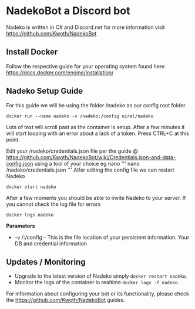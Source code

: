 # NadekoBot a Discord bot 
Nadeko is written in C# and Discord.net for more information visit https://github.com/Kwoth/NadekoBot

## Install Docker
Follow the respective guide for your operating system found here https://docs.docker.com/engine/installation/

## Nadeko Setup Guide
For this guide we will be using the folder /nadeko as our config root folder.

```
docker run --name nadeko -v /nadeko:/config uirel/nadeko
```
Lots of text will scroll past as the container is setup. After a few minutes it will start looping with an error about a lack of a token.
Press CTRL+C at this point.

Edit your /nadeko/credentials.json file per the guide @ https://github.com/Kwoth/NadekoBot/wiki/Credentials.json-and-data-config.json using a tool of your choice eg nano
'''
nano /nadeko/credentials.json
'''
Atfer editing the config file we can restart Nadeko

```
docker start nadeko
```

After a few moments you should be able to invite Nadeko to your server. If you cannot check the log file for errors 

```docker logs nadeko```


**Parameters**

* -v /<appdata>:/config - This is the file location of your persistent information. Your DB and credential information


## Updates / Monitoring

* Upgrade to the latest version of Nadeko simply `docker restart nadeko`.
* Monitor the logs of the container in realtime `docker logs -f nadeko`.


For information about configuring your bot or its functionality, please check the https://github.com/Kwoth/NadekoBot guides.
